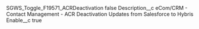 <?xml version="1.0" encoding="UTF-8"?>
<CustomMetadata xmlns="http://soap.sforce.com/2006/04/metadata" xmlns:xsi="http://www.w3.org/2001/XMLSchema-instance" xmlns:xsd="http://www.w3.org/2001/XMLSchema">
    <label>SGWS_Toggle_F19571_ACRDeactivation</label>
    <protected>false</protected>
    <values>
        <field>Description__c</field>
        <value xsi:type="xsd:string">eCom/CRM - Contact Management - ACR Deactivation Updates from Salesforce to Hybris</value>
    </values>
    <values>
        <field>Enable__c</field>
        <value xsi:type="xsd:boolean">true</value>
    </values>
</CustomMetadata>
